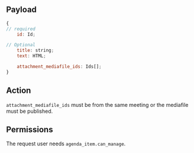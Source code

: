 ## Payload
```js
{
// required
    id: Id;

// Optional
    title: string;
    text: HTML;

    attachment_mediafile_ids: Ids[];
}
```

## Action
`attachment_mediafile_ids` must be from the same meeting or the mediafile must be published.

## Permissions
The request user needs `agenda_item.can_manage`.
